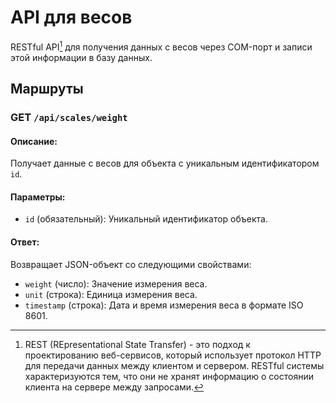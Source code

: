 # API для весов

RESTful API[^rest-footnote] для получения данных с весов через COM-порт и записи этой информации в базу данных.

[^rest-footnote]: REST (REpresentational State Transfer) - это подход к проектированию веб-сервисов, который использует протокол HTTP для передачи данных между клиентом и сервером. RESTful системы характеризуются тем, что они не хранят информацию о состоянии клиента на сервере между запросами.

## Маршруты

### __GET__ `/api/scales/weight`

#### Описание:
Получает данные с весов для объекта с уникальным идентификатором `id`.

#### Параметры:
- `id` (обязательный): Уникальный идентификатор объекта.

#### Ответ:
Возвращает JSON-объект со следующими свойствами:
- `weight` (число): Значение измерения веса.
- `unit` (строка): Единица измерения веса.
- `timestamp` (строка): Дата и время измерения веса в формате ISO 8601.
